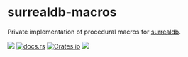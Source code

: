 # surrealdb-macros

Private implementation of procedural macros for [surrealdb](https://github.com/surrealdb/surrealdb).

[![](https://img.shields.io/badge/status-internal-ff00bb.svg?style=flat-square)](https://github.com/surrealdb/surrealdb/tree/main/crates/macros) [![docs.rs](https://img.shields.io/docsrs/surrealdb-macros?style=flat-square)](https://docs.rs/surrealdb-macros/) [![Crates.io](https://img.shields.io/crates/v/surrealdb-macros?style=flat-square)](https://crates.io/crates/surrealdb-macros) [![](https://img.shields.io/badge/license-MIT-00bfff.svg?style=flat-square)](https://github.com/surrealdb/surrealdb/tree/main/crates/macros)
